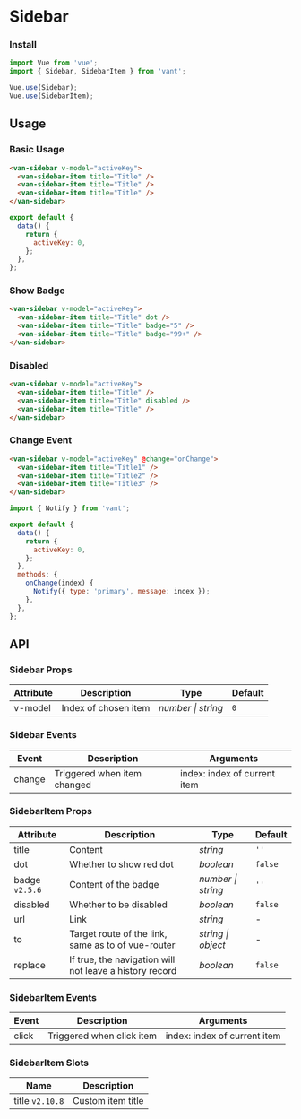 # Sidebar

### Install

```js
import Vue from 'vue';
import { Sidebar, SidebarItem } from 'vant';

Vue.use(Sidebar);
Vue.use(SidebarItem);
```

## Usage

### Basic Usage

```html
<van-sidebar v-model="activeKey">
  <van-sidebar-item title="Title" />
  <van-sidebar-item title="Title" />
  <van-sidebar-item title="Title" />
</van-sidebar>
```

```js
export default {
  data() {
    return {
      activeKey: 0,
    };
  },
};
```

### Show Badge

```html
<van-sidebar v-model="activeKey">
  <van-sidebar-item title="Title" dot />
  <van-sidebar-item title="Title" badge="5" />
  <van-sidebar-item title="Title" badge="99+" />
</van-sidebar>
```

### Disabled

```html
<van-sidebar v-model="activeKey">
  <van-sidebar-item title="Title" />
  <van-sidebar-item title="Title" disabled />
  <van-sidebar-item title="Title" />
</van-sidebar>
```

### Change Event

```html
<van-sidebar v-model="activeKey" @change="onChange">
  <van-sidebar-item title="Title1" />
  <van-sidebar-item title="Title2" />
  <van-sidebar-item title="Title3" />
</van-sidebar>
```

```js
import { Notify } from 'vant';

export default {
  data() {
    return {
      activeKey: 0,
    };
  },
  methods: {
    onChange(index) {
      Notify({ type: 'primary', message: index });
    },
  },
};
```

## API

### Sidebar Props

| Attribute | Description          | Type               | Default |
| --------- | -------------------- | ------------------ | ------- |
| v-model   | Index of chosen item | _number \| string_ | `0`     |

### Sidebar Events

| Event  | Description                 | Arguments                    |
| ------ | --------------------------- | ---------------------------- |
| change | Triggered when item changed | index: index of current item |

### SidebarItem Props

| Attribute | Description | Type | Default |
| --- | --- | --- | --- |
| title | Content | _string_ | `''` |
| dot | Whether to show red dot | _boolean_ | `false` |
| badge `v2.5.6` | Content of the badge | _number \| string_ | `''` |
| disabled | Whether to be disabled | _boolean_ | `false` |
| url | Link | _string_ | - |
| to | Target route of the link, same as to of vue-router | _string \| object_ | - |
| replace | If true, the navigation will not leave a history record | _boolean_ | `false` |

### SidebarItem Events

| Event | Description               | Arguments                    |
| ----- | ------------------------- | ---------------------------- |
| click | Triggered when click item | index: index of current item |

### SidebarItem Slots

| Name            | Description       |
| --------------- | ----------------- |
| title `v2.10.8` | Custom item title |
